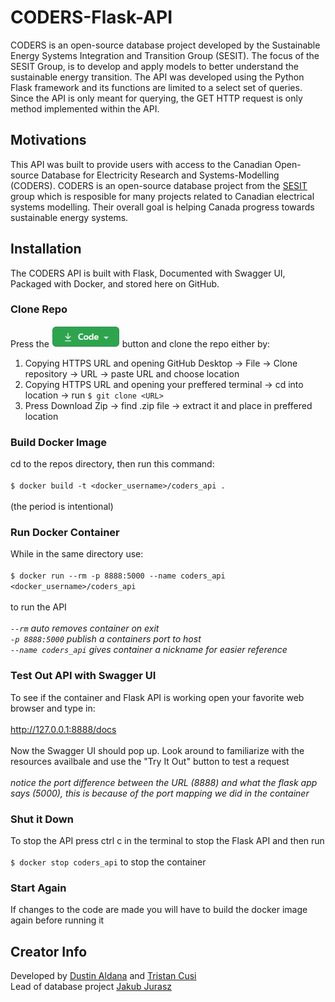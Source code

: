 # CODERS-Flask-API
CODERS is an open-source database project developed by the Sustainable Energy Systems Integration and Transition Group (SESIT). The focus of the SESIT Group, is to develop and apply models to better understand the sustainable energy transition. The API was developed using the Python Flask framework and its functions are limited to a select set of queries. Since the API is only meant for querying, the GET HTTP request is only method implemented within the API.

## Motivations
This API was built to provide users with access to the Canadian Open-source Database for Electricity Research and Systems-Modelling (CODERS). CODERS is an open-source database project from the [SESIT](https://sesit.cive.uvic.ca/ "SESIT Homepage") group which is resposible for many projects related to Canadian electrical systems modelling. Their overall goal is helping Canada progress towards sustainable energy systems.

## Installation
The CODERS API is built with Flask, Documented with Swagger UI, Packaged with Docker, and stored here on GitHub.

### Clone Repo
Press the ![alt text][code_button] button and clone the repo either by:
1) Copying HTTPS URL and opening GitHub Desktop -> File -> Clone repository -> URL -> paste URL and choose location
2) Copying HTTPS URL and opening your preffered terminal -> cd into location -> run `$ git clone <URL>`
3) Press Download Zip -> find .zip file -> extract it and place in preffered location

### Build Docker Image
cd to the repos directory, then run this command:<br />
<br />
`$ docker build -t <docker_username>/coders_api .` <br />
<br />
(the period is intentional)

### Run Docker Container
While in the same directory use:<br />
<br />
`$ docker run --rm -p 8888:5000 --name coders_api <docker_username>/coders_api` <br />
<br />
to run the API <br />
<br />
*`--rm` auto removes container on exit* <br />
*`-p 8888:5000` publish a containers port to host* <br />
*`--name coders_api` gives container a nickname for easier reference* <br />

### Test Out API with Swagger UI
To see if the container and Flask API is working open your favorite web browser and type in: <br />
<br />
http://127.0.0.1:8888/docs <br />
<br />
Now the Swagger UI should pop up. Look around to familiarize with the resources availbale and use the "Try It Out" button to test a request<br />
<br />
*notice the port difference between the URL (8888) and what the flask app says (5000), this is because of the port mapping we did in the container*<br />

### Shut it Down
To stop the API press ctrl c in the terminal to stop the Flask API and then run <br />
<br />
`$ docker stop coders_api` to stop the container<br />

### Start Again
If changes to the code are made you will have to build the docker image again before running it<br />

## Creator Info
Developed by [Dustin Aldana](https://gitlab.com/DustinAldana) and [Tristan Cusi](https://github.com/cusitristan) <br />
Lead of database project [Jakub Jurasz](https://www.researchgate.net/profile/Jakub_Jurasz2)


[code_button]: https://raw.githubusercontent.com/D-Aldana/CODERS-Flask-API/main/static/img/code_button.png

